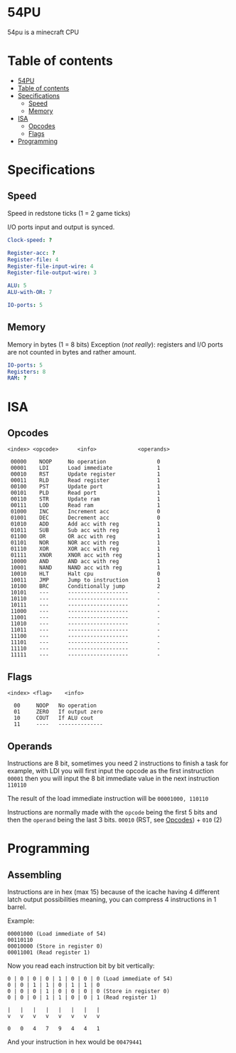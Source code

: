 # 54PU

54pu is a minecraft CPU

# Table of contents
- [54PU](#54pu)
- [Table of contents](#table-of-contents)
- [Specifications](#specifications)
    - [Speed](#speed)
    - [Memory](#memory)
- [ISA](#isa)
    - [Opcodes](#opcodes)
    - [Flags](#flags)
- [Programming](#programming)

# Specifications

## Speed

Speed in redstone ticks (1 = 2 game ticks)

I/O ports input and output is synced.

```yaml
Clock-speed: ?

Register-acc: ?
Register-file: 4
Register-file-input-wire: 4
Register-file-output-wire: 3

ALU: 5
ALU-with-OR: 7

IO-ports: 5
```

## Memory

Memory in bytes (1 = 8 bits)
Exception (*not really*): registers and I/O ports are not counted in bytes and rather amount.

```yaml
IO-ports: 5
Registers: 8
RAM: ?
```

# ISA

## Opcodes

```
<index> <opcode>      <info>             <operands>

 00000    NOOP     No operation                0
 00001    LDI      Load immediate              1
 00010    RST      Update register             1
 00011    RLD      Read register               1
 00100    PST      Update port                 1
 00101    PLD      Read port                   1
 00110    STR      Update ram                  1
 00111    LOD      Read ram                    1
 01000    INC      Increment acc               0
 01001    DEC      Decrement acc               0
 01010    ADD      Add acc with reg            1
 01011    SUB      Sub acc with reg            1
 01100    OR       OR acc with reg             1
 01101    NOR      NOR acc with reg            1
 01110    XOR      XOR acc with reg            1
 01111    XNOR     XNOR acc with reg           1
 10000    AND      AND acc with reg            1
 10001    NAND     NAND acc with reg           1
 10010    HLT      Halt cpu                    0
 10011    JMP      Jump to instruction         1
 10100    BRC      Conditionally jump          2
 10101    ---      -------------------         -
 10110    ---      -------------------         -
 10111    ---      -------------------         -
 11000    ---      -------------------         -
 11001    ---      -------------------         -
 11010    ---      -------------------         -
 11011    ---      -------------------         -
 11100    ---      -------------------         -
 11101    ---      -------------------         -
 11110    ---      -------------------         -
 11111    ---      -------------------         -

```

## Flags

```
<index> <flag>    <info>

  00     NOOP   No operation
  01     ZERO   If output zero
  10     COUT   If ALU cout
  11     ----   --------------

```

## Operands
Instructions are 8 bit, sometimes you need 2 instructions to finish a task for example, with LDI you will first input the opcode as the first instruction `00001` then you will input the 8 bit immediate value in the next instruction `110110`

The result of the load immediate instruction will be `00001000, 110110`

Instructions are normally made with the `opcode` being the first 5 bits and then the `operand` being the last 3 bits. `00010` (RST, see [Opcodes](#opcodes)) + `010` (2)

# Programming

## Assembling

Instructions are in hex (max 15) because of the icache having 4 different latch output possibilities meaning, you can compress 4 instructions in 1 barrel.

Example:

```
00001000 (Load immediate of 54)
00110110
00010000 (Store in register 0)
00011001 (Read register 1)
```

Now you read each instruction bit by bit vertically:

```
0 | 0 | 0 | 0 | 1 | 0 | 0 | 0 (Load immediate of 54)
0 | 0 | 1 | 1 | 0 | 1 | 1 | 0
0 | 0 | 0 | 1 | 0 | 0 | 0 | 0 (Store in register 0)
0 | 0 | 0 | 1 | 1 | 0 | 0 | 1 (Read register 1)

|   |   |   |   |   |   |   |
v   v   v   v   v   v   v   v

0   0   4   7   9   4   4   1
```

And your instruction in hex would be `00479441`